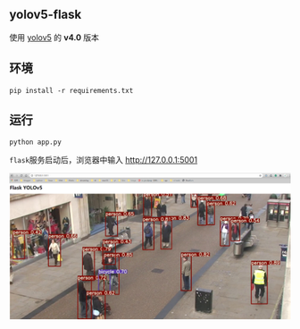 ## yolov5-flask

使用 [yolov5](https://github.com/ultralytics/yolov5) 的 **v4.0** 版本

## 环境

```
pip install -r requirements.txt
```

## 运行

```
python app.py
```

`flask`服务启动后，浏览器中输入 <http://127.0.0.1:5001>

![](screenshot_1.png)
